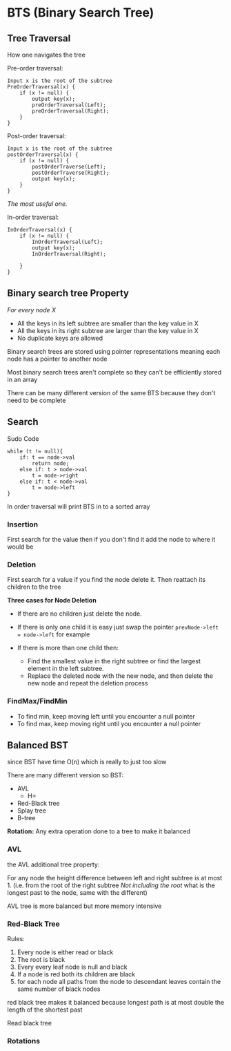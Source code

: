 # BTS (Binary Search Tree)

## Tree Traversal
How one navigates the tree

Pre-order traversal: 
```
Input x is the root of the subtree
PreOrderTraversal(x) {
    if (x != null) {
        output key(x);
        preOrderTraversal(Left);
        preOrderTraversal(Right);       
    }
}
```

Post-order traversal:
```
Input x is the root of the subtree
postOrderTraversal(x) {
    if (x != null) {
        postOrderTraverse(Left);
        postOrderTraverse(Right);
        output key(x);
    }
}
```
*The most useful one.*

In-order traversal:
```
InOrderTraversal(x) {
    if (x != null) {
        InOrderTraversal(Left);
        output key(x);
        InOrderTraversal(Right);
        
    }
}
```

## Binary search tree Property
*For every node X*
* All the keys in its left subtree are smaller than the key value in X
* All the keys in its right subtree are larger than the key value in X
* No duplicate keys are allowed

Binary search trees are stored using pointer representations meaning each node has a pointer to another node

Most binary search trees aren't complete so they can't be efficiently stored in an array 

There can be many different version of the same BTS because they don't need to be complete

## Search
Sudo Code
```
while (t != null){
    if: t == node->val
        return node;
    else if: t > node->val
        t = node->right
    else if: t < node->val
        t = node->left
}
```

In order traversal will print BTS in to a sorted array

### Insertion
First search for the value then if you don't find it add the node to where it would be

### Deletion
First search for a value if you find the node delete it. Then reattach its children to the tree

**Three cases for Node Deletion**
* If there are no children just delete the node.

* If there is only one child it is easy just swap the pointer `prevNode->left = node->left` for example

* If there is more than one child then:
    * Find the smallest value in the right subtree or find the largest element in the left subtree.
    * Replace the deleted node with the new node, and then delete the new node and repeat the deletion process

### FindMax/FindMin
* To find min, keep moving left until you encounter a null pointer
* To find max, keep moving right until you encounter a null pointer

## Balanced BST
since BST have time O(n) which is really to just too slow

There are many different version so BST:
* AVL
    * H= 
* Red-Black tree
* Splay tree
* B-tree

**Rotation:** Any extra operation done to a tree to make it balanced

### AVL
the AVL additional tree property:

For any node the height difference between left and right subtree is at most 1.
(i.e. from the root of the right subtree *Not including the root* what is the longest past to the node, same with the different)

AVL tree is more balanced but more memory intensive

### Red-Black Tree
Rules:
1. Every node is either read or black
2. The root is black
3. Every every leaf node is null and black
4. If a node is red both its children are black
5. for each node all paths from the node to descendant leaves contain the same number of black nodes

red black tree makes it balanced because longest path is at most double the length of the shortest past

Read black tree 

### Rotations

